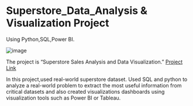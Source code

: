 # Superstore_Data_Analysis & Visualization Project
Using Python,SQL,Power BI.

![image](https://user-images.githubusercontent.com/127890237/225110449-3904ca65-ff3e-4646-a839-237db4e1249f.png)

The project is “Superstore Sales Analysis and Data Visualization.” [Project Link](https://hicounselor.com/projects/superstore-sales-analysis-data-visualisation)

In this project,used real-world superstore dataset. Used SQL and python to analyze a real-world problem to extract the most useful information from critical datasets and also created visualizations dashboards using visualization tools such as Power BI or Tableau.

